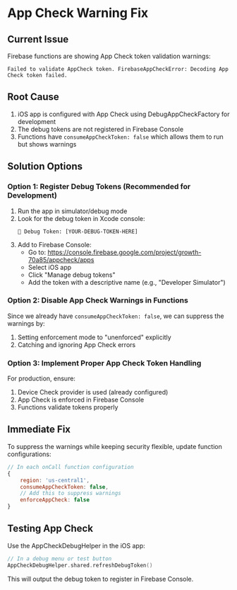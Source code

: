 # App Check Warning Fix

## Current Issue
Firebase functions are showing App Check token validation warnings:
```
Failed to validate AppCheck token. FirebaseAppCheckError: Decoding App Check token failed.
```

## Root Cause
1. iOS app is configured with App Check using DebugAppCheckFactory for development
2. The debug tokens are not registered in Firebase Console
3. Functions have `consumeAppCheckToken: false` which allows them to run but shows warnings

## Solution Options

### Option 1: Register Debug Tokens (Recommended for Development)
1. Run the app in simulator/debug mode
2. Look for the debug token in Xcode console:
   ```
   🔑 Debug Token: [YOUR-DEBUG-TOKEN-HERE]
   ```
3. Add to Firebase Console:
   - Go to: https://console.firebase.google.com/project/growth-70a85/appcheck/apps
   - Select iOS app
   - Click "Manage debug tokens"
   - Add the token with a descriptive name (e.g., "Developer Simulator")

### Option 2: Disable App Check Warnings in Functions
Since we already have `consumeAppCheckToken: false`, we can suppress the warnings by:

1. Setting enforcement mode to "unenforced" explicitly
2. Catching and ignoring App Check errors

### Option 3: Implement Proper App Check Token Handling
For production, ensure:
1. Device Check provider is used (already configured)
2. App Check is enforced in Firebase Console
3. Functions validate tokens properly

## Immediate Fix

To suppress the warnings while keeping security flexible, update function configurations:

```javascript
// In each onCall function configuration
{
    region: 'us-central1',
    consumeAppCheckToken: false,
    // Add this to suppress warnings
    enforceAppCheck: false
}
```

## Testing App Check

Use the AppCheckDebugHelper in the iOS app:
```swift
// In a debug menu or test button
AppCheckDebugHelper.shared.refreshDebugToken()
```

This will output the debug token to register in Firebase Console.